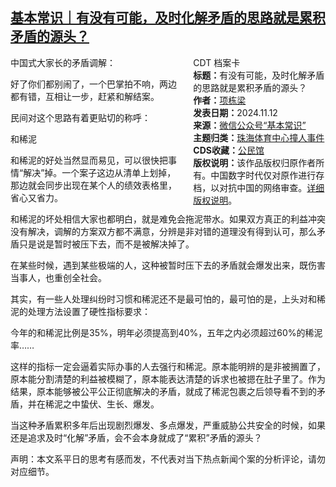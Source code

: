 <!--1731424369000-->
[基本常识｜有没有可能，及时化解矛盾的思路就是累积矛盾的源头？](https://chinadigitaltimes.net/chinese/712997.html)
------

<div style="width:42%;float:right;padding-left:20px;"><div class="su-spoiler su-spoiler-style-fancy su-spoiler-icon-chevron-circle su-spoiler-closed" data-scroll-offset="0" data-anchor-in-url="no"><div class="su-spoiler-title" tabindex="0" role="button"><span class="su-spoiler-icon"></span>CDT 档案卡</div><div class="su-spoiler-content su-u-clearfix su-u-trim"><strong>标题：</strong>有没有可能，及时化解矛盾的思路就是累积矛盾的源头？<br><strong>作者：</strong><a href="https://chinadigitaltimes.net/space/基本常识" target="_blank">项栋梁</a><br><strong>发表日期：</strong>2024.11.12<br><strong>来源：</strong><a href="https://archive.ph/?url=https://mp.weixin.qq.com/s/iVIJeVcqGNiQN7YpBw4U8Q" target="_blank">微信公众号“基本常识”</a><br><strong>主题归类：</strong><a href="https://chinadigitaltimes.net/space/珠海体育中心撞人事件" target="_blank">珠海体育中心撞人事件</a><br><strong>CDS收藏：</strong><a href="https://chinadigitaltimes.net/space/%E5%85%AC%E6%B0%91%E9%A6%86" target="_blank" rel="noopener">公民馆</a><br><strong>版权说明：</strong>该作品版权归原作者所有。中国数字时代仅对原作进行存档，以对抗中国的网络审查。<a href="https://chinadigitaltimes.net/chinese/copyright">详细版权说明</a>。</div></div></div><p>中国式大家长的矛盾调解：</p><p>好了你们都别闹了，一个巴掌拍不响，两边都有错，互相让一步，赶紧和解结案。</p><p>民间对这个思路有着更贴切的称呼：</p><p>和稀泥</p><p>和稀泥的好处当然显而易见，可以很快把事情“解决”掉。一个案子这边从清单上划掉，那边就会同步出现在某个人的绩效表格里，省心又省力。</p><p>和稀泥的坏处相信大家也都明白，就是难免会拖泥带水。如果双方真正的利益冲突没有解决，调解的方案双方都不满意，分辨是非对错的道理没有得到认可，那么矛盾只是说是暂时被压下去，而不是被解决掉了。</p><p>在某些时候，遇到某些极端的人，这种被暂时压下去的矛盾就会爆发出来，既伤害当事人，也重创全社会。</p><p>其实，有一些人处理纠纷时习惯和稀泥还不是最可怕的，最可怕的是，上头对和稀泥的处理方法设置了硬性指标要求：</p><p>今年的和稀泥比例是35%，明年必须提高到40%，五年之内必须超过60%的稀泥率……</p><p>这样的指标一定会逼着实际办事的人去强行和稀泥。原本能明辨的是非被搁置了，原本能分割清楚的利益被模糊了，原本能表达清楚的诉求也被摁在肚子里了。作为结果，原本能够被公平公正彻底解决的矛盾，就成了稀泥包裹之后领导看不到的矛盾，并在稀泥之中蛰伏、生长、爆发。</p><p>当这种矛盾累积多年后出现剧烈爆发、多点爆发，严重威胁公共安全的时候，如果还是追求及时“化解”矛盾，会不会本身就成了“累积”矛盾的源头？</p><p>声明：本文系平日的思考有感而发，不代表对当下热点新闻个案的分析评论，请勿对应细节。</p><div class="addtoany_share_save_container addtoany_content addtoany_content_bottom"><div class="a2a_kit a2a_kit_size_32 addtoany_list" data-a2a-url="https://chinadigitaltimes.net/chinese/712997.html" data-a2a-title="基本常识｜有没有可能，及时化解矛盾的思路就是累积矛盾的源头？"><a class="a2a_button_facebook" href="https://www.addtoany.com/add_to/facebook?linkurl=https%3A%2F%2Fchinadigitaltimes.net%2Fchinese%2F712997.html&amp;linkname=%E5%9F%BA%E6%9C%AC%E5%B8%B8%E8%AF%86%EF%BD%9C%E6%9C%89%E6%B2%A1%E6%9C%89%E5%8F%AF%E8%83%BD%EF%BC%8C%E5%8F%8A%E6%97%B6%E5%8C%96%E8%A7%A3%E7%9F%9B%E7%9B%BE%E7%9A%84%E6%80%9D%E8%B7%AF%E5%B0%B1%E6%98%AF%E7%B4%AF%E7%A7%AF%E7%9F%9B%E7%9B%BE%E7%9A%84%E6%BA%90%E5%A4%B4%EF%BC%9F" title="Facebook" rel="nofollow noopener" target="_blank"></a><a class="a2a_button_twitter" href="https://www.addtoany.com/add_to/twitter?linkurl=https%3A%2F%2Fchinadigitaltimes.net%2Fchinese%2F712997.html&amp;linkname=%E5%9F%BA%E6%9C%AC%E5%B8%B8%E8%AF%86%EF%BD%9C%E6%9C%89%E6%B2%A1%E6%9C%89%E5%8F%AF%E8%83%BD%EF%BC%8C%E5%8F%8A%E6%97%B6%E5%8C%96%E8%A7%A3%E7%9F%9B%E7%9B%BE%E7%9A%84%E6%80%9D%E8%B7%AF%E5%B0%B1%E6%98%AF%E7%B4%AF%E7%A7%AF%E7%9F%9B%E7%9B%BE%E7%9A%84%E6%BA%90%E5%A4%B4%EF%BC%9F" title="Twitter" rel="nofollow noopener" target="_blank"></a><a class="a2a_button_telegram" href="https://www.addtoany.com/add_to/telegram?linkurl=https%3A%2F%2Fchinadigitaltimes.net%2Fchinese%2F712997.html&amp;linkname=%E5%9F%BA%E6%9C%AC%E5%B8%B8%E8%AF%86%EF%BD%9C%E6%9C%89%E6%B2%A1%E6%9C%89%E5%8F%AF%E8%83%BD%EF%BC%8C%E5%8F%8A%E6%97%B6%E5%8C%96%E8%A7%A3%E7%9F%9B%E7%9B%BE%E7%9A%84%E6%80%9D%E8%B7%AF%E5%B0%B1%E6%98%AF%E7%B4%AF%E7%A7%AF%E7%9F%9B%E7%9B%BE%E7%9A%84%E6%BA%90%E5%A4%B4%EF%BC%9F" title="Telegram" rel="nofollow noopener" target="_blank"></a><a class="a2a_button_reddit" href="https://www.addtoany.com/add_to/reddit?linkurl=https%3A%2F%2Fchinadigitaltimes.net%2Fchinese%2F712997.html&amp;linkname=%E5%9F%BA%E6%9C%AC%E5%B8%B8%E8%AF%86%EF%BD%9C%E6%9C%89%E6%B2%A1%E6%9C%89%E5%8F%AF%E8%83%BD%EF%BC%8C%E5%8F%8A%E6%97%B6%E5%8C%96%E8%A7%A3%E7%9F%9B%E7%9B%BE%E7%9A%84%E6%80%9D%E8%B7%AF%E5%B0%B1%E6%98%AF%E7%B4%AF%E7%A7%AF%E7%9F%9B%E7%9B%BE%E7%9A%84%E6%BA%90%E5%A4%B4%EF%BC%9F" title="Reddit" rel="nofollow noopener" target="_blank"></a><a class="a2a_button_whatsapp" href="https://www.addtoany.com/add_to/whatsapp?linkurl=https%3A%2F%2Fchinadigitaltimes.net%2Fchinese%2F712997.html&amp;linkname=%E5%9F%BA%E6%9C%AC%E5%B8%B8%E8%AF%86%EF%BD%9C%E6%9C%89%E6%B2%A1%E6%9C%89%E5%8F%AF%E8%83%BD%EF%BC%8C%E5%8F%8A%E6%97%B6%E5%8C%96%E8%A7%A3%E7%9F%9B%E7%9B%BE%E7%9A%84%E6%80%9D%E8%B7%AF%E5%B0%B1%E6%98%AF%E7%B4%AF%E7%A7%AF%E7%9F%9B%E7%9B%BE%E7%9A%84%E6%BA%90%E5%A4%B4%EF%BC%9F" title="WhatsApp" rel="nofollow noopener" target="_blank"></a><a class="a2a_button_email" href="https://www.addtoany.com/add_to/email?linkurl=https%3A%2F%2Fchinadigitaltimes.net%2Fchinese%2F712997.html&amp;linkname=%E5%9F%BA%E6%9C%AC%E5%B8%B8%E8%AF%86%EF%BD%9C%E6%9C%89%E6%B2%A1%E6%9C%89%E5%8F%AF%E8%83%BD%EF%BC%8C%E5%8F%8A%E6%97%B6%E5%8C%96%E8%A7%A3%E7%9F%9B%E7%9B%BE%E7%9A%84%E6%80%9D%E8%B7%AF%E5%B0%B1%E6%98%AF%E7%B4%AF%E7%A7%AF%E7%9F%9B%E7%9B%BE%E7%9A%84%E6%BA%90%E5%A4%B4%EF%BC%9F" title="Email" rel="nofollow noopener" target="_blank"></a><a class="a2a_button_copy_link" href="https://www.addtoany.com/add_to/copy_link?linkurl=https%3A%2F%2Fchinadigitaltimes.net%2Fchinese%2F712997.html&amp;linkname=%E5%9F%BA%E6%9C%AC%E5%B8%B8%E8%AF%86%EF%BD%9C%E6%9C%89%E6%B2%A1%E6%9C%89%E5%8F%AF%E8%83%BD%EF%BC%8C%E5%8F%8A%E6%97%B6%E5%8C%96%E8%A7%A3%E7%9F%9B%E7%9B%BE%E7%9A%84%E6%80%9D%E8%B7%AF%E5%B0%B1%E6%98%AF%E7%B4%AF%E7%A7%AF%E7%9F%9B%E7%9B%BE%E7%9A%84%E6%BA%90%E5%A4%B4%EF%BC%9F" title="Copy Link" rel="nofollow noopener" target="_blank"></a><a class="a2a_dd addtoany_share_save addtoany_share" href="https://www.addtoany.com/share"></a></div></div>
